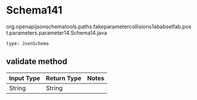 # Schema141
org.openapijsonschematools.paths.fakeparametercollisions1ababselfab.post.parameters.parameter14.Schema14.java
```
type: JsonSchema
```

## validate method
| Input Type | Return Type | Notes |
| ---------- | ----------- | ----- |
| String | String | |

